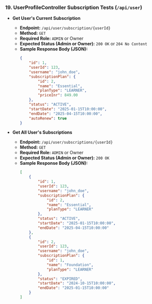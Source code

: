 ### 19. UserProfileController Subscription Tests (`/api/user`)

*   **Get User's Current Subscription**
    *   **Endpoint:** `/api/user/subscription/{userId}`
    *   **Method:** `GET`
    *   **Required Role:** `ADMIN` or Owner
    *   **Expected Status (Admin or Owner):** `200 OK` or `204 No Content`
    *   **Sample Response Body (JSON):**
        ```json
        {
            "id": 1,
            "userId": 123,
            "username": "john_doe",
            "subscriptionPlan": {
                "id": 2,
                "name": "Essential",
                "planType": "LEARNER",
                "priceInr": 849.00
            },
            "status": "ACTIVE",
            "startDate": "2025-01-15T10:00:00",
            "endDate": "2025-04-15T10:00:00",
            "autoRenew": true
        }
        ```

*   **Get All User's Subscriptions**
    *   **Endpoint:** `/api/user/subscriptions/{userId}`
    *   **Method:** `GET`
    *   **Required Role:** `ADMIN` or Owner
    *   **Expected Status (Admin or Owner):** `200 OK`
    *   **Sample Response Body (JSON):**
        ```json
        [
            {
                "id": 1,
                "userId": 123,
                "username": "john_doe",
                "subscriptionPlan": {
                    "id": 2,
                    "name": "Essential",
                    "planType": "LEARNER"
                },
                "status": "ACTIVE",
                "startDate": "2025-01-15T10:00:00",
                "endDate": "2025-04-15T10:00:00"
            },
            {
                "id": 2,
                "userId": 123,
                "username": "john_doe",
                "subscriptionPlan": {
                    "id": 1,
                    "name": "Foundation",
                    "planType": "LEARNER"
                },
                "status": "EXPIRED",
                "startDate": "2024-10-15T10:00:00",
                "endDate": "2025-01-15T10:00:00"
            }
        ]
        ```
